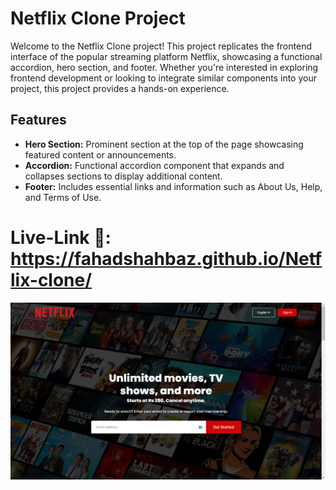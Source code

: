 # Netflix Clone Project

Welcome to the Netflix Clone project! This project replicates the frontend interface of the popular streaming platform Netflix, showcasing a functional accordion, hero section, and footer. Whether you're interested in exploring frontend development or looking to integrate similar components into your project, this project provides a hands-on experience.

## Features

- **Hero Section:** Prominent section at the top of the page showcasing featured content or announcements.
- **Accordion:** Functional accordion component that expands and collapses sections to display additional content.
- **Footer:** Includes essential links and information such as About Us, Help, and Terms of Use.

# Live-Link 🔗: https://fahadshahbaz.github.io/Netflix-clone/
![alt text](image.png)